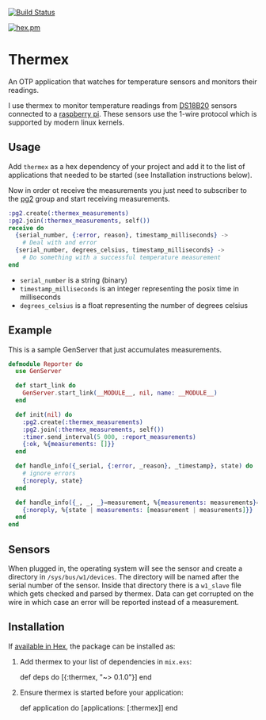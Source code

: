 [![Build Status](https://travis-ci.org/mmmries/thermex.svg?branch=master)](https://travis-ci.org/mmmries/thermex)

[![hex.pm](http://img.shields.io/badge/hex.pm-0.1.0-brightgreen.svg)](https://hex.pm/packages/thermex)

# Thermex

An OTP application that watches for temperature sensors and monitors their readings.

I use thermex to monitor temperature readings from [DS18B20](https://datasheets.maximintegrated.com/en/ds/DS18B20.pdf) sensors connected to a [raspberry pi](https://www.raspberrypi.org/).
These sensors use the 1-wire protocol which is supported by modern linux kernels.

## Usage

Add `thermex` as a hex dependency of your project and add it to the list of applications that needed to be started (see Installation instructions below).

Now in order ot receive the measurements you just need to subscriber to the [pg2](http://erlang.org/doc/man/pg2.html) group and start receiving measurements.

```elixir
:pg2.create(:thermex_measurements)
:pg2.join(:thermex_measurements, self())
receive do
  {serial_number, {:error, reason}, timestamp_milliseconds} ->
    # Deal with and error
  {serial_number, degrees_celsius, timestamp_milliseconds} ->
    # Do something with a successful temperature measurement
end
```

* `serial_number` is a string (binary)
* `timestamp_milliseconds` is an integer representing the posix time in milliseconds
* `degrees_celsius` is a float representing the number of degrees celsius

## Example

This is a sample GenServer that just accumulates measurements.

```elixir
defmodule Reporter do
  use GenServer

  def start_link do
    GenServer.start_link(__MODULE__, nil, name: __MODULE__)
  end

  def init(nil) do
    :pg2.create(:thermex_measurements)
    :pg2.join(:thermex_measurements, self())
    :timer.send_interval(5_000, :report_measurements)
    {:ok, %{measurements: []}}
  end

  def handle_info({_serial, {:error, _reason}, _timestamp}, state) do
    # ignore errors
    {:noreply, state}
  end

  def handle_info({_, _, _}=measurement, %{measurements: measurements}=state) do
    {:noreply, %{state | measurements: [measurement | measurements]}}
  end
end
```

## Sensors

When plugged in, the operating system will see the sensor and create a directory in `/sys/bus/w1/devices`.
The directory will be named after the serial number of the sensor.
Inside that directory there is a `w1_slave` file which gets checked and parsed by thermex.
Data can get corrupted on the wire in which case an error will be reported instead of a measurement.

## Installation

If [available in Hex](https://hex.pm/docs/publish), the package can be installed as:

  1. Add thermex to your list of dependencies in `mix.exs`:

        def deps do
          [{:thermex, "~> 0.1.0"}]
        end

  2. Ensure thermex is started before your application:

        def application do
          [applications: [:thermex]]
        end

